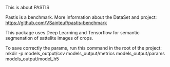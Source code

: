 This is about PASTIS

Pastis is a benchmark. More information about the DataSet and project:
https://github.com/VSainteuf/pastis-benchmark

This package uses Deep Learning and Tensorflow for semantic segmenation of
sattelite images of crops.

To save correctly the params, run this command in the root of the project:
mkdir -p models_output/csv models_output/metrics models_output/params models_output/model_h5

